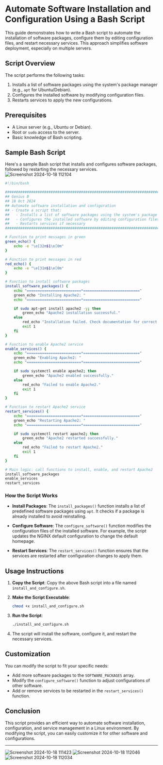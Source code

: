 
# Automate Software Installation and Configuration Using a Bash Script

This guide demonstrates how to write a Bash script to automate the installation of software packages, configure them by editing configuration files, and restart necessary services. This approach simplifies software deployment, especially on multiple servers.

## Script Overview

The script performs the following tasks:

1. Installs a list of software packages using the system's package manager (e.g., `apt` for Ubuntu/Debian).
2. Configures the installed software by modifying configuration files.
3. Restarts services to apply the new configurations.

## Prerequisites

- A Linux server (e.g., Ubuntu or Debian).
- Root or `sudo` access to the server.
- Basic knowledge of Bash scripting.

## Sample Bash Script

Here's a sample Bash script that installs and configures software packages, followed by restarting the necessary services.
![Screenshot 2024-10-18 112104](https://github.com/user-attachments/assets/1849145b-2f91-472b-a236-9d05e09f9a3a)
```bash
#!/bin/bash

##########################################################################
## Genius B
## 18 Oct 2024
## Automate software installation and configuration
## - Create a script that:
##   - Installs a list of software packages using the system's package manager
##   - Configures the installed software by editing configuration files
##   - Restarts services if necessary
##########################################################################

# Function to print messages in green
green_echo() {
    echo -e "\e[32m$1\e[0m"
}

# Function to print messages in red
red_echo() {
    echo -e "\e[31m$1\e[0m"
}

# Function to install software packages
install_software_packages() {
    echo "=========================*=========================="
    green_echo "Installing Apache2: "
    echo "=========================*=========================="

    if sudo apt-get install apache2 -y; then
        green_echo "Apache2 installation successful."
    else
        red_echo "Installation failed. Check documentation for correct code if unsure."
        exit 1
    fi
}

# Function to enable Apache2 service
enable_services() {
    echo "=========================*=========================="
    green_echo "Enabling Apache2: "
    echo "=========================*=========================="

    if sudo systemctl enable apache2; then
        green_echo "Apache2 enabled successfully."
    else
        red_echo "Failed to enable Apache2."
        exit 1
    fi
}

# Function to restart Apache2 service
restart_services() {
    echo "=========================*=========================="
    green_echo "Restarting Apache2: "
    echo "=========================*=========================="

    if sudo systemctl restart apache2; then
        green_echo "Apache2 restarted successfully."
    else
        red_echo "Failed to restart Apache2."
        exit 1
    fi
}

# Main logic: call functions to install, enable, and restart Apache2
install_software_packages
enable_services
restart_services

```

### How the Script Works

- **Install Packages**: The `install_packages()` function installs a list of predefined software packages using `apt`. It checks if a package is already installed to avoid reinstalling.
  
- **Configure Software**: The `configure_software()` function modifies the configuration files of the installed software. For example, the script updates the NGINX default configuration to change the default homepage.

- **Restart Services**: The `restart_services()` function ensures that the services are restarted after configuration changes to apply them.

## Usage Instructions

1. **Copy the Script**: Copy the above Bash script into a file named `install_and_configure.sh`.

2. **Make the Script Executable**:

   ```bash
   chmod +x install_and_configure.sh
   ```

3. **Run the Script**:

   ```bash
   ./install_and_configure.sh
   ```

4. The script will install the software, configure it, and restart the necessary services.

## Customization

You can modify the script to fit your specific needs:

- Add more software packages to the `SOFTWARE_PACKAGES` array.
- Modify the `configure_software()` function to adjust configurations of other software.
- Add or remove services to be restarted in the `restart_services()` function.

## Conclusion

This script provides an efficient way to automate software installation, configuration, and service management in a Linux environment. By modifying the script, you can easily customize it for other software and configurations.

---
![Screenshot 2024-10-18 111423](https://github.com/user-attachments/assets/fa095123-5b5e-4c8b-8986-70025b141b9b)
![Screenshot 2024-10-18 112046](https://github.com/user-attachments/assets/93d26134-757c-41f8-8b35-895882d8c155)
![Screenshot 2024-10-18 112034](https://github.com/user-attachments/assets/330473c1-79a8-4722-9a49-5d89380c4d0e)
